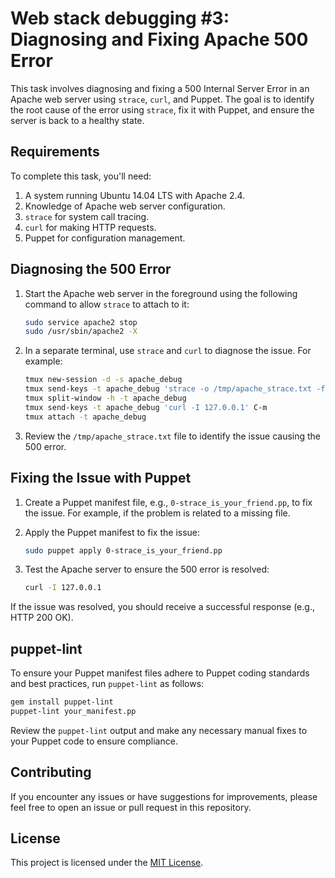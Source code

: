 # Web stack debugging #3: Diagnosing and Fixing Apache 500 Error

This task involves diagnosing and fixing a 500 Internal Server Error in an Apache web server using `strace`, `curl`, and Puppet. The goal is to identify the root cause of the error using `strace`, fix it with Puppet, and ensure the server is back to a healthy state.

## Requirements

To complete this task, you'll need:

1. A system running Ubuntu 14.04 LTS with Apache 2.4.
2. Knowledge of Apache web server configuration.
3. `strace` for system call tracing.
4. `curl` for making HTTP requests.
5. Puppet for configuration management.

## Diagnosing the 500 Error

1. Start the Apache web server in the foreground using the following command to allow `strace` to attach to it:

   ```bash
   sudo service apache2 stop
   sudo /usr/sbin/apache2 -X
   ```

2. In a separate terminal, use `strace` and `curl` to diagnose the issue. For example:

   ```bash
   tmux new-session -d -s apache_debug
   tmux send-keys -t apache_debug 'strace -o /tmp/apache_strace.txt -f -p $(pgrep apache2)' C-m
   tmux split-window -h -t apache_debug
   tmux send-keys -t apache_debug 'curl -I 127.0.0.1' C-m
   tmux attach -t apache_debug
   ```

3. Review the `/tmp/apache_strace.txt` file to identify the issue causing the 500 error.

## Fixing the Issue with Puppet

1. Create a Puppet manifest file, e.g., `0-strace_is_your_friend.pp`, to fix the issue. For example, if the problem is related to a missing file.

2. Apply the Puppet manifest to fix the issue:

   ```bash
   sudo puppet apply 0-strace_is_your_friend.pp
   ```

3. Test the Apache server to ensure the 500 error is resolved:

   ```bash
   curl -I 127.0.0.1
   ```

If the issue was resolved, you should receive a successful response (e.g., HTTP 200 OK).

## puppet-lint

To ensure your Puppet manifest files adhere to Puppet coding standards and best practices, run `puppet-lint` as follows:

```bash
gem install puppet-lint
puppet-lint your_manifest.pp
```

Review the `puppet-lint` output and make any necessary manual fixes to your Puppet code to ensure compliance.

## Contributing

If you encounter any issues or have suggestions for improvements, please feel free to open an issue or pull request in this repository.

## License

This project is licensed under the [MIT License](LICENSE).
